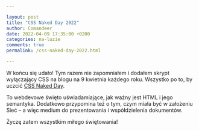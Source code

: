 ```yaml
---

layout: post
title: "CSS Naked Day 2022"
author: Comandeer
date: 2022-04-09 17:35:00 +0200
categories: na-luzie
comments: true
permalink: /css-naked-day-2022.html

---
```


W końcu się udało! Tym razem nie zapomniałem i dodałem skrypt wyłączający CSS na blogu na 9 kwietnia każdego roku. Wszystko po to, by uczcić [CSS Naked Day](https://css-naked-day.github.io/).

To webdevowe święto uświadamiające, jak ważny jest HTML i jego semantyka. Dodatkowo przypomina też o tym, czym miała być w założeniu Sieć – a więc medium do prezentowania i współdzielenia dokumentów.

Życzę zatem wszystkim miłego świętowania!
